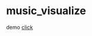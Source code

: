 # music_visualize
demo <a href="https://gitcuamanhne-ahihi.github.io/music_visualize/dist/">click</a>
